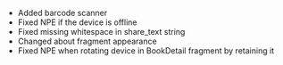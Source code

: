 * Added barcode scanner
* Fixed NPE if the device is offline
* Fixed missing whitespace in share_text string
* Changed about fragment appearance
* Fixed NPE when rotating device in BookDetail fragment by retaining it